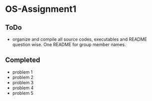 # OS-Assignment1
## ToDo
+ organize and compile all source codes, executables and README question wise. One README for group member names. 

## Completed
+ problem 1
+ problem 2
+ problem 3
+ problem 4
+ problem 5

